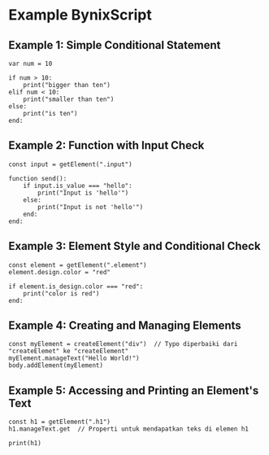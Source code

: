 # Example BynixScript

## Example 1: Simple Conditional Statement
```bynixscript
var num = 10

if num > 10:
    print("bigger than ten")
elif num < 10:
    print("smaller than ten")
else:
    print("is ten")
end:
```
## Example 2: Function with Input Check
```bynixscript
const input = getElement(".input")

function send():
    if input.is_value === "hello":
        print("Input is 'hello'")
    else:
        print("Input is not 'hello'")
    end:
end:
```
## Example 3: Element Style and Conditional Check
```bynicscript
const element = getElement(".element")
element.design.color = "red"

if element.is_design.color === "red":
    print("color is red")
end:
```
## Example 4: Creating and Managing Elements
```bynixscript
const myElement = createElement("div")  // Typo diperbaiki dari "createElemet" ke "createElement"
myElement.manageText("Hello World!")
body.addElement(myElement)
```
## Example 5: Accessing and Printing an Element's Text
```bynixscript
const h1 = getElement(".h1")
h1.manageText.get  // Properti untuk mendapatkan teks di elemen h1

print(h1)
```

